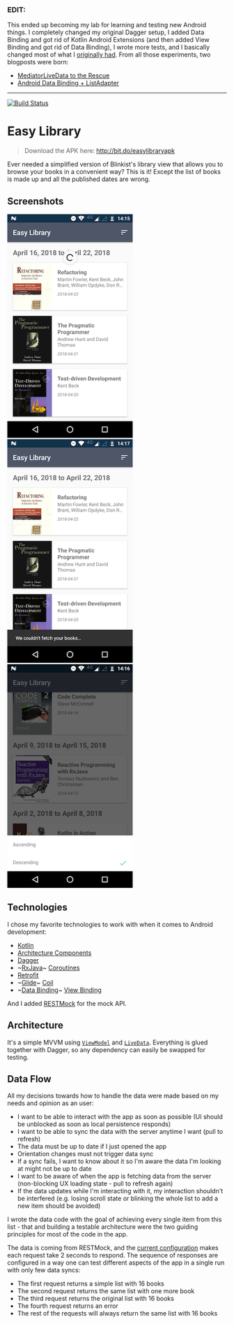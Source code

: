 ### EDIT:
This ended up becoming my lab for learning and testing new Android things. I completely changed my original Dagger setup, I added Data Binding and got rid of Kotlin Android Extensions (and then added View Binding and got rid of Data Binding), I wrote more tests, and I basically changed most of what I [originally had](https://github.com/tfcporciuncula/easy-library/tree/2defac20cd0e30bb437b473bad11b7c0c65049e6). From all those experiments, two blogposts were born:

- [MediatorLiveData to the Rescue](https://proandroiddev.com/mediatorlivedata-to-the-rescue-5d27645b9bc3)
- [Android Data Binding + ListAdapter](https://proandroiddev.com/android-data-binding-listadapter-9e72ce50e8c7)

----

[![Build Status](https://github.com/tfcporciuncula/easy-library/workflows/CI/badge.svg)](https://github.com/tfcporciuncula/easy-library/actions?query=workflow%3ACI)

# Easy Library

>Download the APK here: http://bit.do/easylibraryapk

Ever needed a simplified version of Blinkist's library view that allows you to browse your books in a convenient way? This is it! Except the list of books is made up and all the published dates are wrong.

## Screenshots
![loading](screenshots/loading-small.png) ![failed](screenshots/failed-small.png) ![scrolled](screenshots/sort-small.png)

## Technologies

I chose my favorite technologies to work with when it comes to Android development:

- [Kotlin](https://kotlinlang.org/)
- [Architecture Components](https://developer.android.com/topic/libraries/architecture/)
- [Dagger](https://google.github.io/dagger/)
- ~[RxJava](https://github.com/ReactiveX/RxJava)~ [Coroutines](https://github.com/Kotlin/kotlinx.coroutines)
- [Retrofit](http://square.github.io/retrofit/)
- ~[Glide](https://github.com/bumptech/glide)~ [Coil](https://github.com/coil-kt/coil)
- ~[Data Binding](https://developer.android.com/topic/libraries/data-binding)~ [View Binding](https://developer.android.com/topic/libraries/view-binding)

And I added [RESTMock](https://github.com/andrzejchm/RESTMock) for the mock API.

## Architecture

It's a simple MVVM using [`ViewModel`](https://developer.android.com/topic/libraries/architecture/viewmodel) and [`LiveData`](https://developer.android.com/topic/libraries/architecture/livedata). Everything is glued together with Dagger, so any dependency can easily be swapped for testing.

## Data Flow

All my decisions towards how to handle the data were made based on my needs and opinion as an user:

- I want to be able to interact with the app as soon as possible (UI should be unblocked as soon as local persistence responds)
- I want to be able to sync the data with the server anytime I want (pull to refresh)
- The data must be up to date if I just opened the app
- Orientation changes must not trigger data sync
- If a sync fails, I want to know about it so I'm aware the data I'm looking at might not be up to date
- I want to be aware of when the app is fetching data from the server (non-blocking UX loading state - pull to refresh again)
- If the data updates while I'm interacting with it, my interaction shouldn't be interfered (e.g. losing scroll state or blinking the whole list to add a new item should be avoided)

I wrote the data code with the goal of achieving every single item from this list - that and building a testable architecture were the two guiding principles for most of the code in the app.

The data is coming from RESTMock, and the [current configuration](https://github.com/tfcporciuncula/easy-library/blob/f9f018cd6a930d9ae3f733618441f3970c2315a8/app/src/main/java/com/blinkist/easylibrary/service/MockServer.kt#L15-L25) makes each request take 2 seconds to respond. The sequence of responses are configured in a way one can test different aspects of the app in a single run with only few data syncs:

- The first request returns a simple list with 16 books
- The second request returns the same list with one more book
- The third request returns the original list with 16 books
- The fourth request returns an error
- The rest of the requests will always return the same list with 16 books
